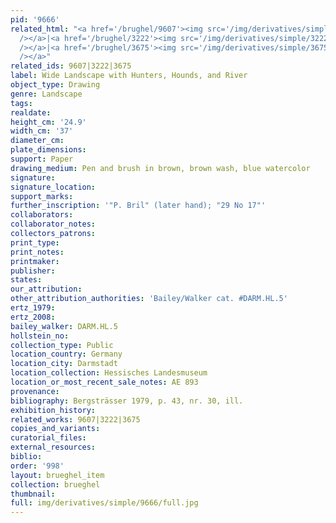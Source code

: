 ```yaml
---
pid: '9666'
related_html: "<a href='/brughel/9607'><img src='/img/derivatives/simple/9607/thumbnail.jpg'
  /></a>|<a href='/brughel/3222'><img src='/img/derivatives/simple/3222/thumbnail.jpg'
  /></a>|<a href='/brughel/3675'><img src='/img/derivatives/simple/3675/thumbnail.jpg'
  /></a>"
related_ids: 9607|3222|3675
label: Wide Landscape with Hunters, Hounds, and River
object_type: Drawing
genre: Landscape
tags: 
realdate: 
height_cm: '24.9'
width_cm: '37'
diameter_cm: 
plate_dimensions: 
support: Paper
drawing_medium: Pen and brush in brown, brown wash, blue watercolor
signature: 
signature_location: 
support_marks: 
further_inscription: '"P. Bril" (later hand); "29 No 17"'
collaborators: 
collaborator_notes: 
collectors_patrons: 
print_type: 
print_notes: 
printmaker: 
publisher: 
states: 
our_attribution: 
other_attribution_authorities: 'Bailey/Walker cat. #DARM.HL.5'
ertz_1979: 
ertz_2008: 
bailey_walker: DARM.HL.5
hollstein_no: 
collection_type: Public
location_country: Germany
location_city: Darmstadt
location_collection: Hessisches Landesmuseum
location_or_most_recent_sale_notes: AE 893
provenance: 
bibliography: Bergsträsser 1979, p. 43, nr. 30, ill.
exhibition_history: 
related_works: 9607|3222|3675
copies_and_variants: 
curatorial_files: 
external_resources: 
biblio: 
order: '998'
layout: brueghel_item
collection: brueghel
thumbnail: 
full: img/derivatives/simple/9666/full.jpg
---
```


